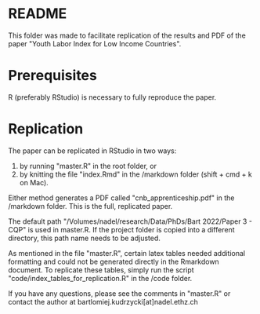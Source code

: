 # README
This folder was made to facilitate replication of the results and PDF of the paper "Youth Labor Index for Low Income Countries".

# Prerequisites
R (preferably RStudio) is necessary to fully reproduce the paper.

# Replication
The paper can be replicated in RStudio in two ways:

  1. by running "master.R" in the root folder, or
  2. by knitting the file "index.Rmd" in the /markdown folder (shift + cmd + k on Mac).

Either method generates a PDF called "cnb_apprenticeship.pdf" in the /markdown folder. This is the full, replicated paper.

The default path "/Volumes/nadel/research/Data/PhDs/Bart 2022/Paper 3 - CQP" is used in master.R. If the project folder is copied into a different directory, this path name needs to be adjusted.

As mentioned in the file "master.R", certain latex tables needed additional formatting and could not be generated directly in the Rmarkdown document. To replicate these tables, simply run the script "code/index_tables_for_replication.R" in the /code folder.

If you have any questions, please see the comments in "master.R" or contact the author at bartlomiej.kudrzycki[at]nadel.ethz.ch
